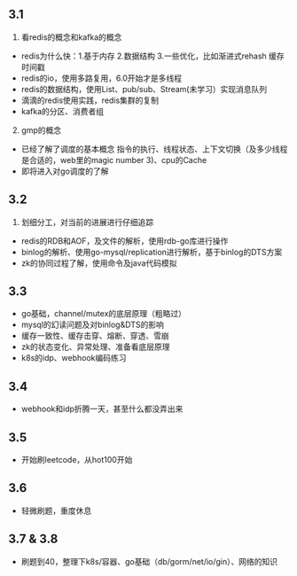 ## 3.1

1. 看redis的概念和kafka的概念
- redis为什么快：1.基于内存 2.数据结构 3.一些优化，比如渐进式rehash 缓存时间戳
- redis的io，使用多路复用，6.0开始才是多线程
- redis的数据结构，使用List、pub/sub、Stream(未学习）实现消息队列
- 滴滴的redis使用实践，redis集群的复制
- kafka的分区、消费者组
2. gmp的概念
- 已经了解了调度的基本概念 指令的执行、线程状态、上下文切换（及多少线程是合适的，web里的magic number 3)、cpu的Cache
- 即将进入对go调度的了解

## 3.2
1. 划细分工，对当前的进展进行仔细追踪
- redis的RDB和AOF，及文件的解析，使用rdb-go库进行操作
- binlog的解析、使用go-mysql/replication进行解析，基于binlog的DTS方案
- zk的协同过程了解，使用命令及java代码模拟

## 3.3
- go基础，channel/mutex的底层原理（粗略过）
- mysql的幻读问题及对binlog&DTS的影响
- 缓存一致性、缓存击穿、熔断、穿透、雪崩
- zk的状态变化、异常处理、准备看底层原理
- k8s的idp、webhook编码练习

## 3.4 
- webhook和idp折腾一天，甚至什么都没弄出来

## 3.5
- 开始刷leetcode，从hot100开始

## 3.6
- 轻微刷题，重度休息

## 3.7 & 3.8 

- 刷题到40，整理下k8s/容器、go基础（db/gorm/net/io/gin）、网络的知识
